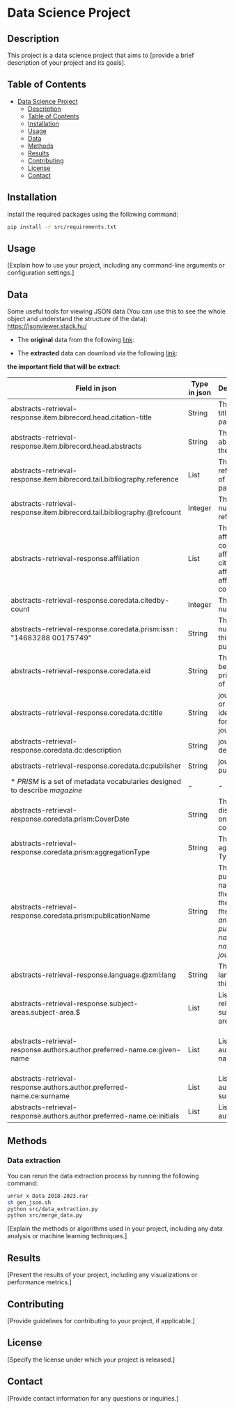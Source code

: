 # Data Science Project

## Description

This project is a data science project that aims to [provide a brief description of your project and its goals].

## Table of Contents

- [Data Science Project](#data-science-project)
  - [Description](#description)
  - [Table of Contents](#table-of-contents)
  - [Installation](#installation)
  - [Usage](#usage)
  - [Data](#data)
  - [Methods](#methods)
  - [Results](#results)
  - [Contributing](#contributing)
  - [License](#license)
  - [Contact](#contact)

## Installation

install the required packages using the following command:

```bash
pip install -r src/requirements.txt
```

## Usage

[Explain how to use your project, including any command-line arguments or configuration settings.]

## Data

Some useful tools for viewing JSON data (You can use this to see the whole object and understand the structure of the data):
<https://jsonviewer.stack.hu/>

- The **original** data from the following [link](<https://drive.google.com/drive/folders/1Qndie0dRyqe6pHoJK-KiPqgGBic6wpDn>):

- The **extracted** data can download via the following [link](https://drive.google.com/file/d/1FgrptkisPslqzkTcDu2PJbZEJlFwyB--/view?usp=sharing):

**the important field that will be extract**:

| Field in json                                                               | Type  in json | Description                                                                                                            | Type after Extraction | Field after Extraction                              |
| --------------------------------------------------------------------------- | ------------- | ---------------------------------------------------------------------------------------------------------------------- | --------------------- | --------------------------------------------------- |
| abstracts-retrieval-response.item.bibrecord.head.citation-title             | String        | The citation title of the paper                                                                                        | String                | citation-title                                      |
| abstracts-retrieval-response.item.bibrecord.head.abstracts                  | String        | The abstract of the paper                                                                                              | String                | abstracts                                           |
| abstracts-retrieval-response.item.bibrecord.tail.bibliography.reference     | List          | The List references of the paper                                                                                       | String                | references                                          |
| abstracts-retrieval-response.item.bibrecord.tail.bibliography.@refcount     | Integer       | The number of references                                                                                               | Integer               | refcount                                            |
| abstracts-retrieval-response.affiliation                                    | List          | The List of afflication -contain  affiliation-city, <br>affilname, <br>affiliation-country                             | String                | affiliations                                        |
| abstracts-retrieval-response.coredata.citedby-count                         | Integer       | The number of                                                                                                          | Integer               | a.citedby-count                                     |
| abstracts-retrieval-response.coredata.prism:issn : "14683288 00175749"      | String        | The issn number of this publication                                                                                    | String                | issn                                                |
| abstracts-retrieval-response.coredata.eid                                   | String        | This should be the primary key of this                                                                                 | String                | eid                                                 |
| abstracts-retrieval-response.coredata.dc:title                              | String        | journal title or another identifier for the journal                                                                    | String                | journal-title                                       |
| abstracts-retrieval-response.coredata.dc:description                        | String        | journal description                                                                                                    | String                | description                                         |
| abstracts-retrieval-response.coredata.dc:publisher                          | String        | journal publisher                                                                                                      | String                | publisher                                           |
| * _PRISM_ is a set of metadata vocabularies designed to describe _magazine_ | -             | -                                                                                                                      | -                     | -                                                   |
| abstracts-retrieval-response.coredata.prism:CoverDate                       | String        | The date displayed on the cover                                                                                        | String                |                                                     |
| abstracts-retrieval-response.coredata.prism:aggregationType                 | String        | The aggregation Type                                                                                                   | String                | aggregation-type                                    |
| abstracts-retrieval-response.coredata.prism:publicationName                 | String        | The publication name <br>*the title is the title of the article, and the publication name is the name of the journal.* | String                | publication-name                                    |
| abstracts-retrieval-response.language.@xml:lang                             | String        | The language of this journal                                                                                           | String                | language                                            |
| abstracts-retrieval-response.subject-areas.subject-area.$                   | List          | List of related subject areas                                                                                          | String                | subject-area                                        |
| abstracts-retrieval-response.authors.author.preferred-name.ce:given-name    | List          | List of authors name                                                                                                   | String                | Will merge with surname and initial call "Fullname" |
| abstracts-retrieval-response.authors.author.preferred-name.ce:surname       | List          | List of authors surname                                                                                                | String                | -                                                   |
| abstracts-retrieval-response.authors.author.preferred-name.ce:initials      | List          | List of authors's                                                                                                      | String                | -                                                   |
## Methods

### Data extraction
You can rerun the data extraction process by running the following command:

```bash
unrar x Data 2018-2023.rar 
sh gen_json.sh
python src/data_extraction.py
python src/merge_data.py
```
[Explain the methods or algorithms used in your project, including any data analysis or machine learning techniques.]

## Results

[Present the results of your project, including any visualizations or performance metrics.]

## Contributing

[Provide guidelines for contributing to your project, if applicable.]

## License

[Specify the license under which your project is released.]

## Contact

[Provide contact information for any questions or inquiries.]

